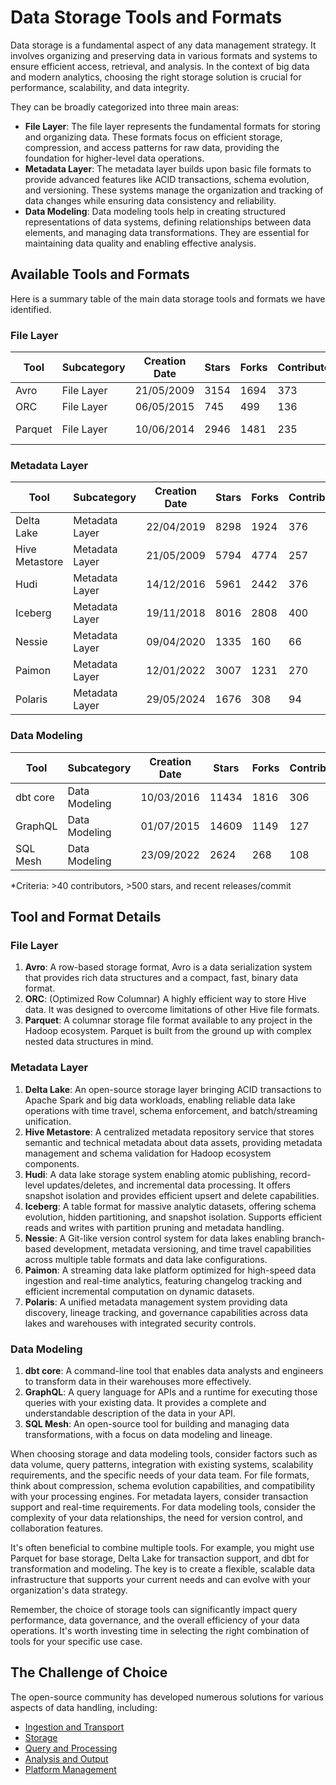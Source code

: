 # Data Storage Tools and Formats

Data storage is a fundamental aspect of any data management strategy. It involves organizing and preserving data in various formats and systems to ensure efficient access, retrieval, and analysis. In the context of big data and modern analytics, choosing the right storage solution is crucial for performance, scalability, and data integrity.

They can be broadly categorized into three main areas:
- **File Layer**: The file layer represents the fundamental formats for storing and organizing data. These formats focus on efficient storage, compression, and access patterns for raw data, providing the foundation for higher-level data operations.
- **Metadata Layer**: The metadata layer builds upon basic file formats to provide advanced features like ACID transactions, schema evolution, and versioning. These systems manage the organization and tracking of data changes while ensuring data consistency and reliability.
- **Data Modeling**: Data modeling tools help in creating structured representations of data systems, defining relationships between data elements, and managing data transformations. They are essential for maintaining data quality and enabling effective analysis.

## Available Tools and Formats

Here is a summary table of the main data storage tools and formats we have identified.

### File Layer

| Tool | Subcategory | Creation Date | Stars | Forks | Contributors | Last Release | Latest Commit | Meets Criteria* | Link |
|---|---|---|---|---|---|---|---|---|---|
| Avro | File Layer | 21/05/2009 | 3154 | 1694 | 373 | 05/08/2024 | 22/09/2025 | Yes | https://github.com/apache/avro |
| ORC | File Layer | 06/05/2015 | 745 | 499 | 136 | 30/07/2025 | 27/09/2025 | Yes | https://github.com/apache/orc |
| Parquet | File Layer | 10/06/2014 | 2946 | 1481 | 235 | 03/09/2025 | 25/09/2025 | Yes | https://github.com/apache/parquet-mr |

### Metadata Layer

| Tool | Subcategory | Creation Date | Stars | Forks | Contributors | Last Release | Latest Commit | Meets Criteria* | Link |
|---|---|---|---|---|---|---|---|---|---|
| Delta Lake | Metadata Layer | 22/04/2019 | 8298 | 1924 | 376 | 09/06/2025 | 26/09/2025 | Yes | https://github.com/delta-io/delta |
| Hive Metastore | Metadata Layer | 21/05/2009 | 5794 | 4774 | 257 | N/A | 27/09/2025 | Yes | https://github.com/apache/hive |
| Hudi | Metadata Layer | 14/12/2016 | 5961 | 2442 | 376 | 02/05/2025 | 28/09/2025 | Yes | https://github.com/apache/hudi |
| Iceberg | Metadata Layer | 19/11/2018 | 8016 | 2808 | 400 | 11/09/2025 | 28/09/2025 | Yes | https://github.com/apache/iceberg |
| Nessie | Metadata Layer | 09/04/2020 | 1335 | 160 | 66 | 24/09/2025 | 28/09/2025 | Yes | https://github.com/projectnessie/nessie |
| Paimon | Metadata Layer | 12/01/2022 | 3007 | 1231 | 270 | N/A | 28/09/2025 | Yes | https://github.com/apache/paimon |
| Polaris | Metadata Layer | 29/05/2024 | 1676 | 308 | 94 | 19/09/2025 | 28/09/2025 | Yes | https://github.com/apache/polaris |

### Data Modeling

| Tool | Subcategory | Creation Date | Stars | Forks | Contributors | Last Release | Latest Commit | Meets Criteria* | Link |
|---|---|---|---|---|---|---|---|---|---|
| dbt core | Data Modeling | 10/03/2016 | 11434 | 1816 | 306 | 25/09/2025 | 26/09/2025 | Yes | https://github.com/dbt-labs/dbt-core |
| GraphQL | Data Modeling | 01/07/2015 | 14609 | 1149 | 127 | 04/09/2025 | 04/09/2025 | Yes | https://github.com/graphql/graphql-spec |
| SQL Mesh | Data Modeling | 23/09/2022 | 2624 | 268 | 108 | 25/09/2025 | 26/09/2025 | Yes | https://github.com/TobikoData/sqlmesh |

*Criteria: >40 contributors, >500 stars, and recent releases/commit

## Tool and Format Details

### File Layer

1. **Avro**: A row-based storage format, Avro is a data serialization system that provides rich data structures and a compact, fast, binary data format.
2. **ORC**: (Optimized Row Columnar) A highly efficient way to store Hive data. It was designed to overcome limitations of other Hive file formats.
3. **Parquet**: A columnar storage file format available to any project in the Hadoop ecosystem. Parquet is built from the ground up with complex nested data structures in mind.

### Metadata Layer

1. **Delta Lake**: An open-source storage layer bringing ACID transactions to Apache Spark and big data workloads, enabling reliable data lake operations with time travel, schema enforcement, and batch/streaming unification.
2. **Hive Metastore**: A centralized metadata repository service that stores semantic and technical metadata about data assets, providing metadata management and schema validation for Hadoop ecosystem components.
3. **Hudi**: A data lake storage system enabling atomic publishing, record-level updates/deletes, and incremental data processing. It offers snapshot isolation and provides efficient upsert and delete capabilities.
4. **Iceberg**: A table format for massive analytic datasets, offering schema evolution, hidden partitioning, and snapshot isolation. Supports efficient reads and writes with partition pruning and metadata handling.
5. **Nessie**: A Git-like version control system for data lakes enabling branch-based development, metadata versioning, and time travel capabilities across multiple table formats and data lake configurations.
6. **Paimon**: A streaming data lake platform optimized for high-speed data ingestion and real-time analytics, featuring changelog tracking and efficient incremental computation on dynamic datasets.
7. **Polaris**: A unified metadata management system providing data discovery, lineage tracking, and governance capabilities across data lakes and warehouses with integrated security controls.

### Data Modeling

1. **dbt core**: A command-line tool that enables data analysts and engineers to transform data in their warehouses more effectively.
2. **GraphQL**: A query language for APIs and a runtime for executing those queries with your existing data. It provides a complete and understandable description of the data in your API.
3. **SQL Mesh**: An open-source tool for building and managing data transformations, with a focus on data modeling and lineage.

When choosing storage and data modeling tools, consider factors such as data volume, query patterns, integration with existing systems, scalability requirements, and the specific needs of your data team. For file formats, think about compression, schema evolution capabilities, and compatibility with your processing engines. For metadata layers, consider transaction support and real-time requirements. For data modeling tools, consider the complexity of your data relationships, the need for version control, and collaboration features.

It's often beneficial to combine multiple tools. For example, you might use Parquet for base storage, Delta Lake for transaction support, and dbt for transformation and modeling. The key is to create a flexible, scalable data infrastructure that supports your current needs and can evolve with your organization's data strategy.

Remember, the choice of storage tools can significantly impact query performance, data governance, and the overall efficiency of your data operations. It's worth investing time in selecting the right combination of tools for your specific use case.

## The Challenge of Choice
The open-source community has developed numerous solutions for various aspects of data handling, including:
- [Ingestion and Transport](01.ingestion_and_transport.md)
- [Storage](02.storage.md)
- [Query and Processing](03.query_and_processing.md)
- [Analysis and Output](04.analysis_and_output.md)
- [Platform Management](05.platform_management.md)